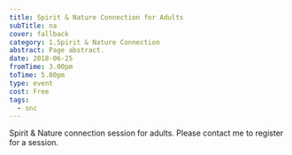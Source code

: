 ```yaml
---
title: Spirit & Nature Connection for Adults
subTitle: na
cover: fallback
category: 1.Spirit & Nature Connection
abstract: Page abstract.
date: 2018-06-25
fromTime: 3.00pm
toTime: 5.00pm
type: event
cost: Free
tags:
  - snc
---
```


Spirit & Nature connection session for adults. Please contact me to register for a session.

